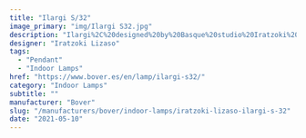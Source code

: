```yaml
---
title: "Ilargi S/32"
image_primary: "img/Ilargi S32.jpg"
description: "Ilargi%2C%20designed%20by%20Basque%20studio%20Iratzoki%20Lizaso%2C%20takes%20shape%20in%20a%20subtle%20and%20minimalist%20piece%20where%20a%20wooden%20wand%20sits%20between%20traditionally%20hand-blown%20glass%20spheres.%0AIts%20warm%2C%20timeless%20design%20provides%20soft%2C%20pleasant%20light%20that%20adapts%20to%20professional%20and%20domestic%20settings%2C%20creating%20comfortable%2C%20natural%20spaces.%0A%0A%0A%0A"
designer: "Iratzoki Lizaso"
tags: 
  - "Pendant"
  - "Indoor Lamps"
href: "https://www.bover.es/en/lamp/ilargi-s32/"
category: "Indoor Lamps"
subtitle: ""
manufacturer: "Bover"
slug: "/manufacturers/bover/indoor-lamps/iratzoki-lizaso-ilargi-s-32"
date: "2021-05-10"
---
```

